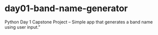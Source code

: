 # day01-band-name-generator
 Python Day 1 Capstone Project – Simple app that generates a band name using user input.”
